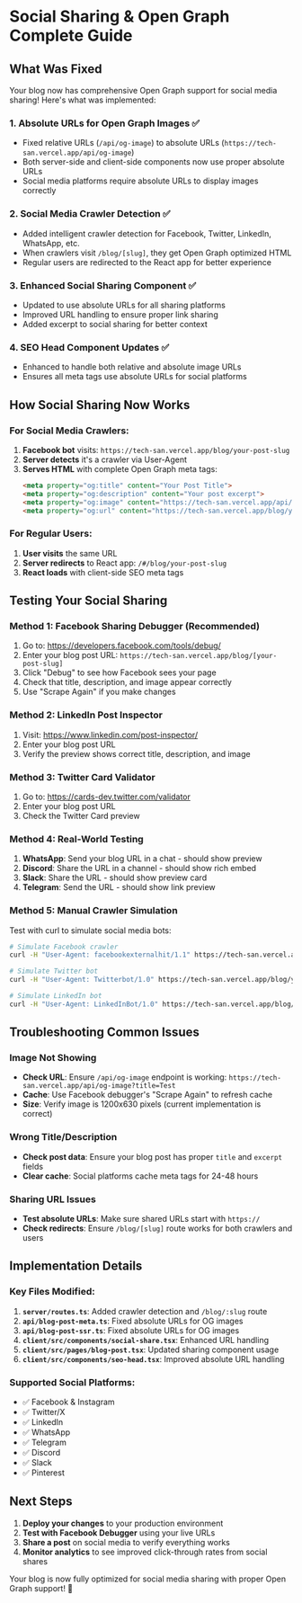 # Social Sharing & Open Graph Complete Guide

## What Was Fixed

Your blog now has comprehensive Open Graph support for social media sharing! Here's what was implemented:

### 1. **Absolute URLs for Open Graph Images** ✅
- Fixed relative URLs (`/api/og-image`) to absolute URLs (`https://tech-san.vercel.app/api/og-image`)
- Both server-side and client-side components now use proper absolute URLs
- Social media platforms require absolute URLs to display images correctly

### 2. **Social Media Crawler Detection** ✅
- Added intelligent crawler detection for Facebook, Twitter, LinkedIn, WhatsApp, etc.
- When crawlers visit `/blog/[slug]`, they get Open Graph optimized HTML
- Regular users are redirected to the React app for better experience

### 3. **Enhanced Social Sharing Component** ✅
- Updated to use absolute URLs for all sharing platforms
- Improved URL handling to ensure proper link sharing
- Added excerpt to social sharing for better context

### 4. **SEO Head Component Updates** ✅
- Enhanced to handle both relative and absolute image URLs
- Ensures all meta tags use absolute URLs for social platforms

## How Social Sharing Now Works

### For Social Media Crawlers:
1. **Facebook bot** visits: `https://tech-san.vercel.app/blog/your-post-slug`
2. **Server detects** it's a crawler via User-Agent
3. **Serves HTML** with complete Open Graph meta tags:
   ```html
   <meta property="og:title" content="Your Post Title">
   <meta property="og:description" content="Your post excerpt">
   <meta property="og:image" content="https://tech-san.vercel.app/api/og-image?title=...">
   <meta property="og:url" content="https://tech-san.vercel.app/blog/your-post-slug">
   ```

### For Regular Users:
1. **User visits** the same URL
2. **Server redirects** to React app: `/#/blog/your-post-slug`
3. **React loads** with client-side SEO meta tags

## Testing Your Social Sharing

### Method 1: Facebook Sharing Debugger (Recommended)
1. Go to: https://developers.facebook.com/tools/debug/
2. Enter your blog post URL: `https://tech-san.vercel.app/blog/[your-post-slug]`
3. Click "Debug" to see how Facebook sees your page
4. Check that title, description, and image appear correctly
5. Use "Scrape Again" if you make changes

### Method 2: LinkedIn Post Inspector
1. Visit: https://www.linkedin.com/post-inspector/
2. Enter your blog post URL
3. Verify the preview shows correct title, description, and image

### Method 3: Twitter Card Validator
1. Go to: https://cards-dev.twitter.com/validator
2. Enter your blog post URL
3. Check the Twitter Card preview

### Method 4: Real-World Testing
1. **WhatsApp**: Send your blog URL in a chat - should show preview
2. **Discord**: Share the URL in a channel - should show rich embed
3. **Slack**: Share the URL - should show preview card
4. **Telegram**: Send the URL - should show link preview

### Method 5: Manual Crawler Simulation
Test with curl to simulate social media bots:

```bash
# Simulate Facebook crawler
curl -H "User-Agent: facebookexternalhit/1.1" https://tech-san.vercel.app/blog/your-post-slug

# Simulate Twitter bot  
curl -H "User-Agent: Twitterbot/1.0" https://tech-san.vercel.app/blog/your-post-slug

# Simulate LinkedIn bot
curl -H "User-Agent: LinkedInBot/1.0" https://tech-san.vercel.app/blog/your-post-slug
```

## Troubleshooting Common Issues

### Image Not Showing
- **Check URL**: Ensure `/api/og-image` endpoint is working: `https://tech-san.vercel.app/api/og-image?title=Test`
- **Cache**: Use Facebook debugger's "Scrape Again" to refresh cache
- **Size**: Verify image is 1200x630 pixels (current implementation is correct)

### Wrong Title/Description
- **Check post data**: Ensure your blog post has proper `title` and `excerpt` fields
- **Clear cache**: Social platforms cache meta tags for 24-48 hours

### Sharing URL Issues
- **Test absolute URLs**: Make sure shared URLs start with `https://`
- **Check redirects**: Ensure `/blog/[slug]` route works for both crawlers and users

## Implementation Details

### Key Files Modified:
1. **`server/routes.ts`**: Added crawler detection and `/blog/:slug` route
2. **`api/blog-post-meta.ts`**: Fixed absolute URLs for OG images
3. **`api/blog-post-ssr.ts`**: Fixed absolute URLs for OG images
4. **`client/src/components/social-share.tsx`**: Enhanced URL handling
5. **`client/src/pages/blog-post.tsx`**: Updated sharing component usage
6. **`client/src/components/seo-head.tsx`**: Improved absolute URL handling

### Supported Social Platforms:
- ✅ Facebook & Instagram
- ✅ Twitter/X
- ✅ LinkedIn
- ✅ WhatsApp
- ✅ Telegram
- ✅ Discord
- ✅ Slack
- ✅ Pinterest

## Next Steps

1. **Deploy your changes** to your production environment
2. **Test with Facebook Debugger** using your live URLs
3. **Share a post** on social media to verify everything works
4. **Monitor analytics** to see improved click-through rates from social shares

Your blog is now fully optimized for social media sharing with proper Open Graph support! 🎉

